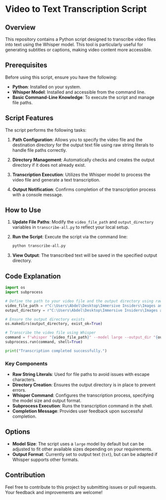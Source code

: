 # Video to Text Transcription Script

## Overview

This repository contains a Python script designed to transcribe video files into text using the Whisper model. This tool is particularly useful for generating subtitles or captions, making video content more accessible.

## Prerequisites

Before using this script, ensure you have the following:

- **Python**: Installed on your system.
- **Whisper Model**: Installed and accessible from the command line.
- **Basic Command-Line Knowledge**: To execute the script and manage file paths.

## Script Features

The script performs the following tasks:

1. **Path Configuration**: Allows you to specify the video file and the destination directory for the output text file using raw string literals to handle file paths correctly.

2. **Directory Management**: Automatically checks and creates the output directory if it does not already exist.

3. **Transcription Execution**: Utilizes the Whisper model to process the video file and generate a text transcription.

4. **Output Notification**: Confirms completion of the transcription process with a console message.

## How to Use

1. **Update File Paths**: Modify the `video_file_path` and `output_directory` variables in `transcribe-all.py` to reflect your local setup.

2. **Run the Script**: Execute the script via the command line:

    ```bash
    python transcribe-all.py
    ```

3. **View Output**: The transcribed text will be saved in the specified output directory.

## Code Explanation

```python
import os
import subprocess

# Define the path to your video file and the output directory using raw strings
video_file_path = r"C:\Users\Abdel\Desktop\Immersive Insiders\Images and GIFs\Learn How To Create Spatial Maps and Place AR Content Immersal SDK\Learn How To Create Spatial Maps and Place AR Content | Immersal SDK.mp4"
output_directory = r"C:\Users\Abdel\Desktop\Immersive Insiders\Images and GIFs\Learn How To Create Spatial Maps and Place AR Content Immersal SDK"

# Ensure the output directory exists
os.makedirs(output_directory, exist_ok=True)

# Transcribe the video file using Whisper
command = f'whisper "{video_file_path}" --model large --output_dir "{output_directory}" --output_format txt'
subprocess.run(command, shell=True)

print("Transcription completed successfully.")
```

### Key Components

- **Raw String Literals**: Used for file paths to avoid issues with escape characters.
- **Directory Creation**: Ensures the output directory is in place to prevent errors.
- **Whisper Command**: Configures the transcription process, specifying the model size and output format.
- **Subprocess Execution**: Runs the transcription command in the shell.
- **Completion Message**: Provides user feedback upon successful completion.

## Options

- **Model Size**: The script uses a `large` model by default but can be adjusted to fit other available sizes depending on your requirements.
- **Output Format**: Currently set to output text (`txt`), but can be adapted if Whisper supports other formats.

## Contribution

Feel free to contribute to this project by submitting issues or pull requests. Your feedback and improvements are welcome!
